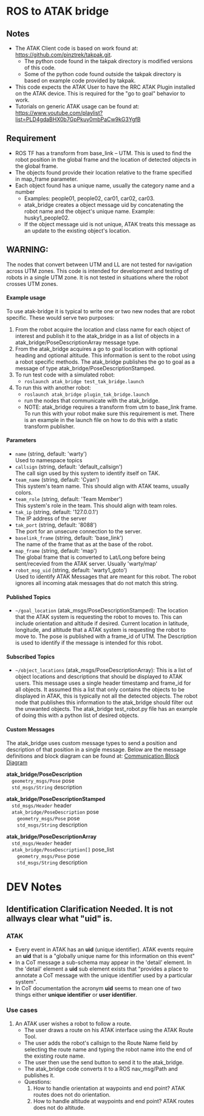 # ROS to ATAK bridge
## Notes
- The ATAK Client code is based on work found at: https://github.com/pinztrek/takpak.git.
    - The python code found in the takpak directory is modified versions of this code.
    - Some of the python code found outside the takpak directory is based on example code provided by takpak.  
- This code expects the ATAK User to have the RRC ATAK Plugin installed on the ATAK device. This is required for the "go to goal" behavior to work.
- Tutorials on generic ATAK usage can be found at: https://www.youtube.com/playlist?list=PLD4gdaBHX0b7GpPkuy0mbPaCw9kG3YgfB

## Requirement
- ROS TF has a transform from  base_link – UTM. This is used to find the robot position in the global frame and the location of detected objects in the global frame.
- The objects found provide their location relative to the frame specified in map_frame parameter.
- Each object found has a unique name, usually the category name and a number
    - Examples: people01, people02, car01, car02, car03.
    - atak_bridge creates a object message uid by concatenating the robot name and the object's unique name. Example: husky1_people02.
    - If the object message uid is not unique, ATAK treats this message as an update to the existing object's location.

## WARNING:  
The nodes that convert between UTM and LL are not tested for navigation across UTM zones. This code is intended for development and testing of robots in a single UTM zone. It is not tested in situations where the robot crosses UTM zones.   

#### Example usage
To use atak-bridge it is typical to write one or two new nodes that are robot specific. These would serve two purposes:
1. From the robot acquire the location and class name for each object of interest and publish it to the atak_bridge in as a list of objects in a atak_bridge/PoseDescriptionArray message type.
2. From the atak_bridge acquires a go to goal location with optional heading and optional altitude. This information is sent to the robot using a robot specific methods. The atak_bridge publishes the go to goal as a message of type atak_bridge/PoseDescriptionStamped. 
3. To run test code with a simulated robot:  
    - `roslaunch atak_bridge test_tak_bridge.launch`  
4. To run this with another robot:  
    - `roslaunch atak_bridge plugin_tak_bridge.launch`
    - run the nodes that communicate with the atak_bridge.  
    - NOTE: atak_bridge requires a transform from utm to base_link frame. To run this with your robot make sure this requirement is met. There is an example in the launch file on how to do this with a static transform publisher.  

#### Parameters
- `name` (string, default: 'warty')  
    Used to namespace topics  
- `callsign` (string, default: 'default_callsign')  
    The call sign used by this system to identify itself on TAK.   
- `team_name` (string, default: 'Cyan')  
    This system's team name. This should align with ATAK teams, usually colors.  
- `team_role` (string, default: 'Team Member')  
    This system's role in the team. This should align with team roles.  
- `tak_ip` (string, default: '127.0.0.1')  
    The IP address of the server  
- `tak_port` (string, default: '8088')  
    The port for an unsecure connection to the server.
- `baselink_frame` (string, default: 'base_link')  
    The name of the frame that as at the base of the robot.
- `map_frame` (string, default: 'map')  
    The global frame that is converted to Lat/Long before being sent/recevied from the ATAK server. Usually 'warty/map'
- `robot_msg_uid` (string, default: 'warty1_goto')  
    Used to identify ATAK Messages that are meant for this robot. The robot ignores all incoming atak messages that do not match this string.

#### Published Topics
- `~/goal_location` (atak_msgs/PoseDescriptionStamped): The location that the ATAK system is requesting the robot to moves to. This can include orientation and altitude if desired. Current location in latitude, longitude, and altitude that a ATAK system is requesting the robot to move to. The pose is published with a frame_id of UTM. The Description is used to identify if the message is intended for this robot.

#### Subscribed Topics
- `~/object_locations` (atak_msgs/PoseDescriptionArray): This is a list of object locations and descriptions that should be displayed to ATAK users. This message uses a single header timestamp and frame_id for all objects. It assumed this a list that only contains the objects to be displayed in ATAK, this is typically not all the detected objects. The robot node that publishes this information to the atak_bridge should filter out the unwanted objects. The atak_bridge test_robot.py file has an example of doing this with a python list of desired objects.

#### Custom Messages
The atak_bridge uses custom message types to send a position and description of that position in a single message. Below are the message definitions and block diagram can be found at: [Communication Block Diagram](https://github.com/westpoint-robotics/atak_bridge/blob/master/docs/ATAK_Plugin.pdf)

**atak_bridge/PoseDescription**  
&emsp;`geometry_msgs/Pose` pose  
&emsp;`std_msgs/String` description  

**atak_bridge/PoseDescriptionStamped**  
&emsp;`std_msgs/Header` header  
&emsp;`atak_bridge/PoseDescription` pose  
&emsp;&emsp;`geometry_msgs/Pose` pose  
&emsp;&emsp;`std_msgs/String` description  
    
**atak_bridge/PoseDescriptionArray**  
&emsp;`std_msgs/Header` header  
&emsp;`atak_bridge/PoseDescription[]` pose_list  
&emsp;&emsp;`geometry_msgs/Pose` pose  
&emsp;&emsp;`std_msgs/String` description  

# DEV Notes

## Identification Clarification Needed. It is not allways clear what "uid" is.

### ATAK 
- Every event in ATAK has an **uid** (unique identifier). ATAK events require an **uid** that is a "globally unique name for this information on this event" 
- In a CoT message a sub-schema may appear in the 'detail' element. In the 'detail' element a **uid** sub element exists that "provides a place to annotate a CoT message with the unique identifier used by a particular system". 
- In CoT documentation the acronym **uid** seems to mean one of two things either **unique identifier** or **user identifier**.

### Use cases
1. An ATAK user wishes a robot to follow a route. 
    - The user draws a route on his ATAK interface using the ATAK Route Tool.
    - The user adds the robot's callsign to the Route Name field by selecting the route name and typing the robot name into the end of the existing route name.
    - The user then use the send button to send it to the atak_bridge.
    - The atak_bridge code converts it to a ROS nav_msg/Path and publishes it.
    - Questions:
        1. How to handle orientation at waypoints and end point? ATAK routes does not do orientation.
        2. How to handle altitude at waypoints and end point? ATAK routes does not do altitude.
